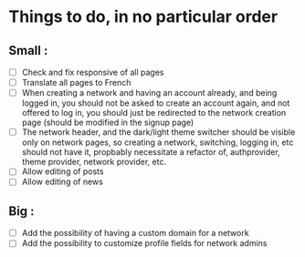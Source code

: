 # Things to do, in no particular order

## Small :
- [ ] Check and fix responsive of all pages
- [ ] Translate all pages to French
- [ ] When creating a network and having an account already, and being logged in, you should not be asked to create an account again, and not offered to log in, you should just be redirected to the network creation page (should be modified in the signup page)
- [ ] The network header, and the dark/light theme switcher should be visible only on network pages, so creating a network, switching, logging in, etc should not have it, propbably necessitate a refactor of, authprovider, theme provider, network provider, etc.
- [ ] Allow editing of posts
- [ ] Allow editing of news

## Big :
- [ ] Add the possibility of having a custom domain for a network
- [ ] Add the possibility to customize profile fields for network admins